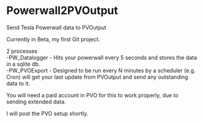 # Powerwall2PVOutput
Send Tesla Powerwall data to PVOutput

Currently in Beta, my first Git project.

2 processes  
-PW_Datalogger - Hits your powerwall every 5 seconds and stores the data in a sqlite db.  
-PW_PVOExport - Designed to be run every N minutes by a scheduler (e.g. Cron) will get your last update from PVOutput and send any outstanding data to it.

You will need a paid account in PVO for this to work properly, due to sending extended data.

I will post the PVO setup shortly.
